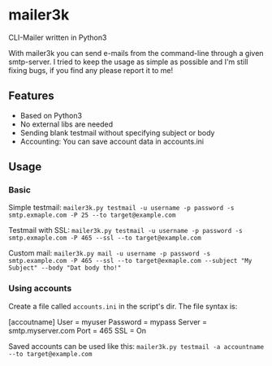 mailer3k
========

CLI-Mailer written in Python3

With mailer3k you can send e-mails from the command-line through a given smtp-server.
I tried to keep the usage as simple as possible and I'm still fixing bugs, if you find any
please report it to me!

## Features

* Based on Python3
* No external libs are needed
* Sending blank testmail without specifying subject or body
* Accounting: You can save account data in accounts.ini

## Usage

### Basic

Simple testmail:
`mailer3k.py testmail -u username -p password -s smtp.exmaple.com -P 25 --to target@example.com`

Testmail with SSL:
`mailer3k.py testmail -u username -p password -s smtp.exmaple.com -P 465 --ssl --to target@example.com`

Custom mail:
`mailer3k.py mail -u username -p password -s smtp.example.com -P 465 --ssl --to target@exmaple.com --subject "My Subject" --body "Dat body tho!"`

### Using accounts

Create a file called `accounts.ini` in the script's dir. The file syntax is:

[accoutname]
User = myuser
Password = mypass
Server = smtp.myserver.com
Port = 465
SSL = On

Saved accounts can be used like this: `mailer3k.py testmail -a accountname --to target@example.com`
